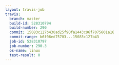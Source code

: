 ```yaml
---
layout: travis-job
travis:
  branch: master
  build-id: 528310794
  build-number: 290
  commit: 15083c127b430ad25f90fa1443c96f7075601a16
  commit-range: b6f06ed75703...15083c127b43
  job-id: 528310797
  job-number: 290.3
  os-name: linux
  test-result: 0
---
```

